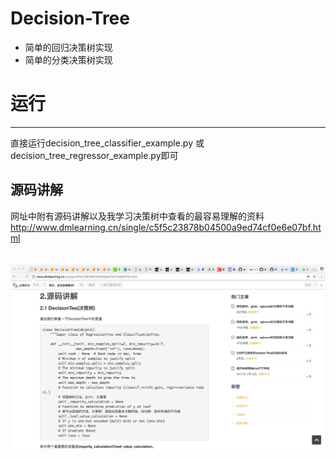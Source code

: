 # Decision-Tree
*  简单的回归决策树实现
*  简单的分类决策树实现

# 运行
------
直接运行decision_tree_classifier_example.py 或 decision_tree_regressor_example.py即可<br>



源码讲解
------
网址中附有源码讲解以及我学习决策树中查看的最容易理解的资料
http://www.dmlearning.cn/single/c5f5c23878b04500a9ed74cf0e6e07bf.html<br>
<br>
<br>
![image](https://github.com/RRdmlearning/DecisionTree/blob/master/code.png)
